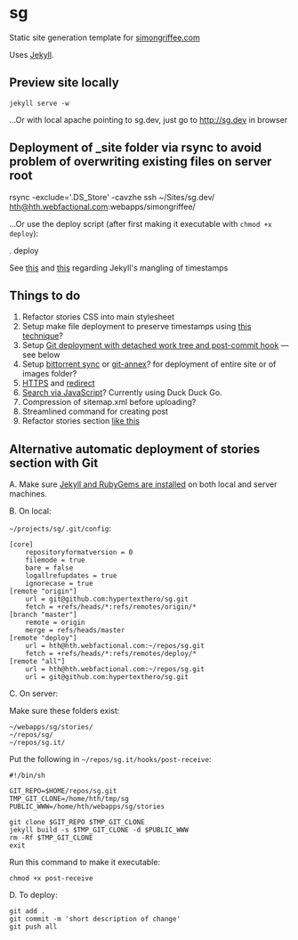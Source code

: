 # sg

Static site generation template for [simongriffee.com](http://simongriffee.com/)

Uses [Jekyll](http://jekyllrb.com/).

## Preview site locally

    jekyll serve -w

…Or with local apache pointing to sg.dev, just go to http://sg.dev in browser

## Deployment of _site folder via rsync to avoid problem of overwriting existing files on server root

  rsync -exclude='.DS_Store' -cavzhe ssh ~/Sites/sg.dev/ hth@hth.webfactional.com:webapps/simongriffee/

…Or use the deploy script (after first making it executable with `chmod +x deploy`):

  . deploy

See [this](http://www.miskatonic.org/2014/01/09/jekyll/) and [this](http://nathangrigg.net/2012/04/rsyncing-jekyll/) regarding Jekyll's mangling of timestamps

## Things to do

1. Refactor stories CSS into main stylesheet
2. Setup make file deployment to preserve timestamps using [this technique](http://www.miskatonic.org/2014/01/09/jekyll/)?
3. Setup [Git deployment with detached work tree and post-commit hook](http://www.insitedesignlab.com/deploying-your-website/) — see below 
4. Setup [bittorrent sync](https://community.webfaction.com/questions/15145/how-to-setup-bittorrent-sync-on-webfaction) or [git-annex](http://git-annex.branchable.com/forum/first-time_setup_git-annex/)? for deployment of entire site or of images folder?
5. [HTTPS](https://docs.webfaction.com/user-guide/websites.html#secure-sites-https) and [redirect](https://docs.webfaction.com/software/static.html#static-redirecting-from-http-to-https)
6. [Search via JavaScript](http://developmentseed.org/blog/2011/09/09/jekyll-github-pages/)? Currently using Duck Duck Go.
7. Compression of sitemap.xml before uploading?
8. Streamlined command for creating post
9. Refactor stories section [like this](http://www.stevenkasher.com/exhibition/103/#!3695)

## Alternative automatic deployment of stories section with Git

A. Make sure [Jekyll and RubyGems are installed](http://jekyllrb.com/docs/installation/) on both local and server machines.

B. On local:

`~/projects/sg/.git/config`:

    [core]
        repositoryformatversion = 0
        filemode = true
        bare = false
        logallrefupdates = true
        ignorecase = true
    [remote "origin"]
        url = git@github.com:hypertexthero/sg.git
        fetch = +refs/heads/*:refs/remotes/origin/*
    [branch "master"]
        remote = origin
        merge = refs/heads/master
    [remote "deploy"]
        url = hth@hth.webfactional.com:~/repos/sg.git
        fetch = +refs/heads/*:refs/remotes/deploy/*
    [remote "all"]
        url = hth@hth.webfactional.com:~/repos/sg.git
        url = git@github.com:hypertexthero/sg.git

C. On server:

Make sure these folders exist:

`~/webapps/sg/stories/`  
`~/repos/sg/`  
`~/repos/sg.it/`

Put the following in `~/repos/sg.it/hooks/post-receive`:

    #!/bin/sh
	
    GIT_REPO=$HOME/repos/sg.git
    TMP_GIT_CLONE=/home/hth/tmp/sg
    PUBLIC_WWW=/home/hth/webapps/sg/stories
	
    git clone $GIT_REPO $TMP_GIT_CLONE
    jekyll build -s $TMP_GIT_CLONE -d $PUBLIC_WWW
    rm -Rf $TMP_GIT_CLONE
    exit

Run this command to make it executable:

    chmod +x post-receive

D. To deploy:

    git add .
    git commit -m 'short description of change'
    git push all
